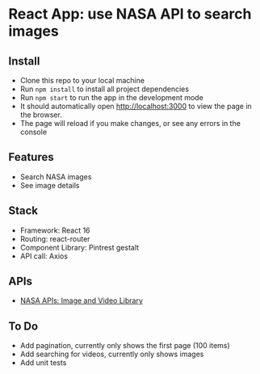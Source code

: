 # React App: use NASA API to search images

## Install
- Clone this repo to your local machine
- Run `npm install` to install all project dependencies
- Run `npm start` to run the app in the development mode
- It should automatically open [http://localhost:3000](http://localhost:3000) to view the page in the browser.
- The page will reload if you make changes, or see any errors in the console


## Features
- Search NASA images
- See image details 

## Stack
- Framework: React 16
- Routing: react-router
- Component Library: Pintrest gestalt 
- API call: Axios
 
 ## APIs
 - [NASA APIs: Image and Video Library](https://api.nasa.gov/)

 ## To Do
 - Add pagination, currently only shows the first page (100 items)
 - Add searching for videos, currently only shows images
 - Add unit tests
 
